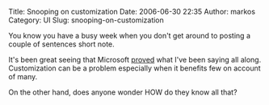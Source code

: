 Title: Snooping on customization
Date: 2006-06-30 22:35
Author: markos
Category: UI
Slug: snooping-on-customization

You know you have a busy week when you don't get around to posting a
couple of sentences short note.

It's been great seeing that Microsoft
[proved](http://blogs.msdn.com/jensenh/archive/2006/06/27/648269.aspx)
what I've been saying all along. Customization can be a problem
especially when it benefits few on account of many.

On the other hand, does anyone wonder HOW do they know all that?

